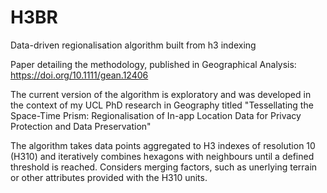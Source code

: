 # H3BR
Data-driven regionalisation algorithm built from h3 indexing

Paper detailing the methodology, published in Geographical Analysis: https://doi.org/10.1111/gean.12406

The current version of the algorithm is exploratory and was developed in the context of my UCL PhD research in Geography titled "Tessellating the Space-Time Prism: Regionalisation of In-app Location Data for Privacy Protection and Data Preservation"

 The algorithm takes data points aggregated to H3 indexes of resolution 10 (H310) and iteratively combines hexagons with neighbours until a defined threshold is reached. Considers merging factors, such as unerlying terrain or other attributes provided with the H310 units.
